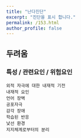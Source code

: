 ```yaml
---
title: "난다진단"
excerpt: "진단을 표시 합니다."
permalink: /153.html
author_profile: false
---
```

## 두려움



### 특성 / 관련요인 / 위험요인

>   

    외적 자극에 대한 내재적 기전
    내재적 요인
    언어 장벽
    공포자극
    감각 장애
    학습된 반응
    낯선 환경
    지지체계로부터의 분리
